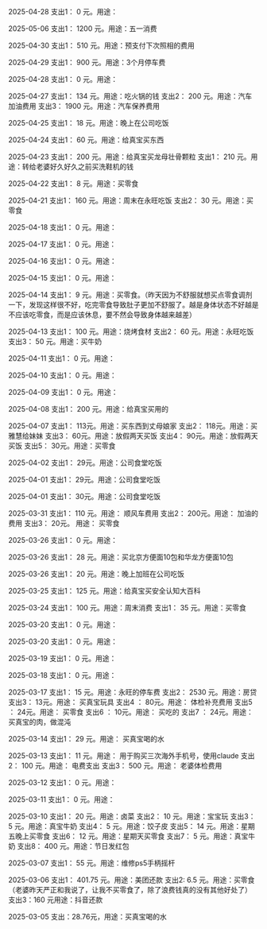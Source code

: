 2025-04-28
支出1：  0   元。用途：

2025-05-06
支出1：  1200   元。用途：五一消费

2025-04-30
支出1：  510   元。用途：预支付下次照相的费用

2025-04-29
支出1：  900   元。用途：3个月停车费

2025-04-28
支出1：  0   元。用途：

2025-04-27 
支出1： 134    元。用途：吃火锅的钱
支出2： 200    元。用途：汽车加油费用
支出3： 1900   元。用途：汽车保养费用

2025-04-25
支出1：   18  元。用途：晚上在公司吃饭

2025-04-24 
支出1：   60  元。用途：给真宝买东西

2025-04-23
支出1：  200   元。用途：给真宝买龙母壮骨颗粒
支出1：  210   元。用途：转给老婆好久好久之前买洗鞋机的钱

2025-04-22
支出1：  8   元。用途：买零食

2025-04-21
支出1：  160   元。用途：周末在永旺吃饭
支出2：  30   元。用途：买零食

2025-04-18
支出1：  0   元。用途：

2025-04-17
支出1：  0   元。用途：

2025-04-16
支出1：  0   元。用途：

2025-04-15
支出1：  0   元。用途：

2025-04-14 
支出1：  9   元。用途：买零食。（昨天因为不舒服就想买点零食调剂一下，发现这样很不好，吃完零食导致肚子更加不舒服了。越是身体状态不好越是不应该吃零食，而是应该休息，要不然会导致身体越来越差）

2025-04-13 
支出1：  100   元。用途：烧烤食材
支出2：  60   元。用途：永旺吃饭
支出3：  50   元。用途：买牛奶

2025-04-11 
支出1：  0   元。用途：

2025-04-10 
支出1：  0   元。用途：

2025-04-09 
支出1：  0   元。用途：

2025-04-08
支出1：  200   元。用途：给真宝买用的

2025-04-07 
支出1：     113元。用途：买东西到丈母娘家
支出2：     118元。用途：买雅慧给妹妹
支出3：     60元。用途：放假两天买饭
支出4：     90元。用途：放假两天买饭
支出5：     30元。用途：买零食

2025-04-02 
支出1：     29元。用途：公司食堂吃饭

2025-04-01 
支出1：     29元。用途：公司食堂吃饭

2025-04-01 
支出1：     30元。用途：公司食堂吃饭

2025-03-31 
支出1：   110  元。用途：  顺风车费用
支出2：   200元。用途：  加油的费用
支出3：  20元。   用途：  买零食

2025-03-26
支出1：  0   元。用途：

2025-03-26
支出1：  28   元。用途：买北京方便面10包和华龙方便面10包

2025-03-26
支出1：  20   元。用途：晚上加班在公司吃饭

2025-03-25 
支出1：  125   元。用途：给真宝买安全认知大百科

2025-03-24 
支出1：  100   元。用途：周末消费
支出1：  35   元。用途：买零食

2025-03-20 
支出1：  0   元。用途：

2025-03-20 
支出1：  0   元。用途：

2025-03-19 
支出1：  0   元。用途：

2025-03-18 
支出1：  0   元。用途：

2025-03-17 
支出1：  15   元。用途：永旺的停车费
支出2：  2530   元。用途：房贷
支出3：   13元。用途： 买真宝玩具
支出4 ：   80元。用途： 体检补充费用
支出5 ：   24元。用途： 买零食
支出6 ：   10元。用途： 买吃的
支出7 ：   24元。用途： 买真宝的肉，做混沌


2025-03-14 
支出1：  29   元。用途： 买真宝喝的水

2025-03-13 
支出1：  11   元。用途： 用于购买三次海外手机号，使用claude
支出2：  100   元。用途： 电费支出
支出3：  500   元。用途： 老婆体检费用

2025-03-12 
支出1：  0   元。用途：

2025-03-11 
支出1：  0   元。用途：

2025-03-10 
支出1：   20  元。用途：卤菜
支出2：   10  元。用途：宝宝玩
支出3：    5  元。用途：真宝牛奶
支出4：    5  元。用途：饺子皮
支出5：    14  元。用途：星期五晚上买零食
支出6：    12  元。用途：星期天买零食
支出7：    5  元。用途：真宝牛奶
支出8：    400 元。用途：节日发红包


2025-03-07 
支出1：  55   元。用途：维修ps5手柄摇杆

2025-03-06 
支出1： 401.75  元。用途：美团还款
支出2:   6.5 元。用途：买零食（老婆昨天严正和我说了，让我不买零食了，除了浪费钱真的没有其他好处了）
支出3：160 元用途：抖音还款

2025-03-05 
支出：28.76元，用途：买真宝喝的水

